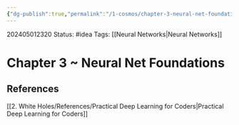 ```yaml
---
{"dg-publish":true,"permalink":"/1-cosmos/chapter-3-neural-net-foundations/"}
---
```



 202405012320
Status: #idea
Tags: [[Neural Networks\|Neural Networks]]
# Chapter 3 ~ Neural Net Foundations


## References

[[2. White Holes/References/Practical Deep Learning for Coders\|Practical Deep Learning for Coders]]
